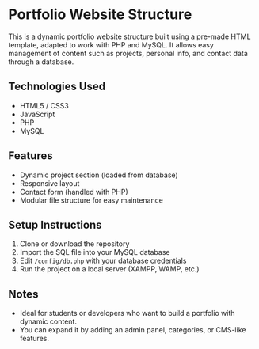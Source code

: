 # Portfolio Website Structure

This is a dynamic portfolio website structure built using a pre-made HTML template, adapted to work with PHP and MySQL. It allows easy management of content such as projects, personal info, and contact data through a database.

##  Technologies Used

- HTML5 / CSS3  
- JavaScript  
- PHP  
- MySQL  

##  Features

- Dynamic project section (loaded from database)  
- Responsive layout  
- Contact form (handled with PHP)  
- Modular file structure for easy maintenance  

##  Setup Instructions

1. Clone or download the repository  
2. Import the SQL file into your MySQL database  
3. Edit `/config/db.php` with your database credentials  
4. Run the project on a local server (XAMPP, WAMP, etc.)  

##  Notes

- Ideal for students or developers who want to build a portfolio with dynamic content.  
- You can expand it by adding an admin panel, categories, or CMS-like features.
